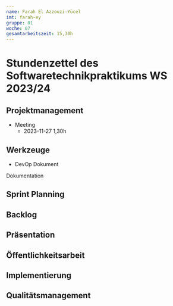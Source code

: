 ```yaml
---
name: Farah El Azzouzi-Yücel
imt: farah-ey
gruppe: 01
woche: 07
gesamtarbeitszeit: 15,30h
---
```


# Stundenzettel des Softwaretechnikpraktikums WS 2023/24

## Projektmanagement
- Meeting 
  - 2023-11-27 1,30h
  
## Werkzeuge
- DevOp Dokument

  
Dokumentation


## Sprint Planning
  
## Backlog
  
## Präsentation

## Öffentlichkeitsarbeit

## Implementierung

## Qualitätsmanagement